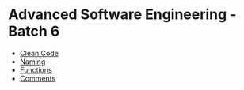 # Advanced Software Engineering - Batch 6

- [Clean Code](./CleanCode.md)
- [Naming](./Naming.md)
- [Functions](./Functions.md)
- [Comments](./Comments.md)

